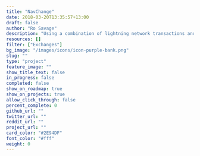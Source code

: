 ```yaml
---
title: "NavChange"
date: 2018-03-20T13:35:57+13:00
draft: false
author: "Ro Savage"
description: "Using a combination of lightning network transactions and exchange integrations, NavChange is a Valence-powered application, which facilitates instant exchange between NAV and other currencies."
resources: []
filter: ["Exchanges"]
bg_image: "/images/icons/icon-purple-bank.png"
slug: ""
type: "project"
feature_image: ""
show_title_text: false
in_progress: false
completed: false
show_on_roadmap: true
show_on_projects: true
allow_click_through: false
percent_complete: 0
github_url: ""
twitter_url: ""
reddit_url: ""
project_url: ""
card_color: "#2E94DF"
font_color: "#fff"
weight: 0
---
```

